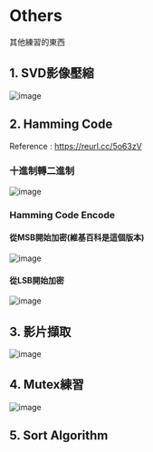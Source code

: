 # Others
其他練習的東西

## 1. SVD影像壓縮
![image](https://user-images.githubusercontent.com/83625018/117754459-f73a8c00-b24c-11eb-8751-fb059abe0e59.png)

## 2. Hamming Code
Reference : https://reurl.cc/5o63zV
### 十進制轉二進制
![image](https://user-images.githubusercontent.com/83625018/117917006-d6d90300-b31a-11eb-9733-5eecb9b663f8.png)
### Hamming Code Encode
#### 從MSB開始加密(維基百科是這個版本) 
![image](https://user-images.githubusercontent.com/83625018/118066710-c5066700-b3d1-11eb-8edd-da157f350513.png)
#### 從LSB開始加密
![image](https://user-images.githubusercontent.com/83625018/118066814-f5e69c00-b3d1-11eb-921e-b6e62ba389e8.png)

## 3. 影片擷取
![image](https://user-images.githubusercontent.com/83625018/118099484-e1bd9180-b407-11eb-9731-0f6c5277b0c8.png)

## 4. Mutex練習
![image](https://user-images.githubusercontent.com/83625018/118428901-0d3fc500-b703-11eb-9f27-bc0c7a4e3c57.png)

## 5. Sort Algorithm
